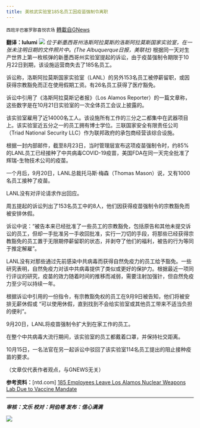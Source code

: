 ```yaml
---
title: 美核武实验室185名员工因疫苗强制令离职
---
```

`西班牙巴塞罗那喜悦农场` [轉載自GNews](https://gnews.org/zh-hans/1618459/)

**翻译：lulumi**
![](https://assets.gnews.org/wp-content/uploads/2021/10/tempsnip65.png)
*位于新墨西哥州洛斯阿拉莫斯的洛斯阿拉莫斯国家实验室，在一张未注明日期的文件照片中。(The Albuquerque日报，美联社)*
根据同一天对生产世界上第一枚核弹的新墨西哥州实验室提起的诉讼，由于疫苗强制令期限于10月22日到期，该设施运营商失去了185名员工。

诉讼称，洛斯阿拉莫斯国家实验室（LANL）的另外153名员工被停薪留职，或因获得宗教豁免而正在使用假期工资。有26名员工获得了医疗豁免。

诉讼中引用了《洛斯阿拉莫斯记者报》（Los Alamos Reporter）的一篇文章称，这些数字是在10月21日实验室的一次全体员工会议上披露的。

该实验室雇用了近14000名工人。该设施所有工作的三分之二都集中在武器项目上。该实验室近五分之一的员工拥有博士学位。三联国家安全有限责任公司（Triad National Security LLC）作为联邦政府的承包商经营该综合设施。

根据一封内部邮件，截至8月23日，当时管理层宣布这项疫苗强制令时，约85%的LANL员工已经接种了中共病毒COVID-19疫苗，美国FDA在同一天完全批准了辉瑞-生物技术公司的疫苗。

一个月后，9月20日，LANL总裁托马斯·梅森（Thomas Mason）说，又有1000名员工接种了疫苗。

LANL没有对评论请求作出回应。

周五提起的诉讼列出了153名员工中的8人，他们因获得疫苗强制令的宗教豁免而被安排休假。

诉讼中说：“被告本来已经批准了一些员工的宗教豁免，包括原告和其他未提交诉讼的员工，但却一手批准另一手收回批准，实行一刀切的手段，将那些已经获得宗教豁免的员工置于无限期停薪留职的状态，并剥夺了他们的福利，被告的行为等同于推定解雇”。

LANL没有对那些通过先前感染中共病毒而获得自然免疫力的员工给予豁免。一些研究表明，自然免疫力对该中共病毒提供了类似或更好的保护力。根据最近一项同行评议的研究，疫苗的效力随着时间的推移而减弱，需要注射加强针，但自然免疫力至少可以持续一年。

根据诉讼中引用的一份指令，有宗教豁免权的员工在9月9日被告知，他们将被安排无薪休假或 “可以使用休假，直到找到不会给实验室或其他员工带来不适当负担的便利”。

9月20日，LANL将疫苗强制令扩大到在家工作的员工。

在整个中共病毒大流行期间，该实验室的员工都戴着口罩，并保持社交距离。

10月15日，一名法官在另一起诉讼中驳回了该实验室114名员工提出的阻止接种疫苗的要求。

（文章仅代表作者观点，与GNEWS无关）

**参考资料：**[ntd.com] [185 Employees Leave Los Alamos Nuclear Weapons Lab Due to Vaccine Mandate](https://www.ntd.com/185-employees-leave-los-alamos-nuclear-weapons-lab-due-to-vaccine-mandate_692871.html)

* * *

***审核：文乐
校对：阿伯塔
发布：信心满满***

![](https://assets.gnews.org/wp-content/uploads/2021/10/GNEWS_CH.-1-3-1.jpeg)
